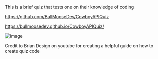 This is a brief quiz that tests one on their knowledge of coding

https://github.com/BullMooseDev/CowboyAPIQuiz

https://bullmoosedev.github.io/CowboyAPIQuiz/

![image](https://user-images.githubusercontent.com/95316362/150699367-7e976690-3d0c-45b4-b387-c57499afe132.png)

Credit to Brian Design on youtube for creating a helpful guide on how to create quiz code
